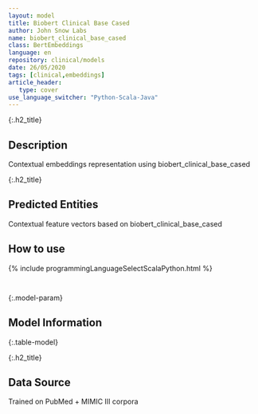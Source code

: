 ```yaml
---
layout: model
title: Biobert Clinical Base Cased
author: John Snow Labs
name: biobert_clinical_base_cased
class: BertEmbeddings
language: en
repository: clinical/models
date: 26/05/2020
tags: [clinical,embeddings]
article_header:
   type: cover
use_language_switcher: "Python-Scala-Java"
---
```


{:.h2_title}
## Description 
Contextual embeddings representation using biobert_clinical_base_cased

 {:.h2_title}
## Predicted Entities
Contextual feature vectors based on biobert_clinical_base_cased 



## How to use 
<div class="tabs-box" markdown="1">

{% include programmingLanguageSelectScalaPython.html %}

```python

```

```scala

```
</div>



{:.model-param}
## Model Information
{:.table-model}





{:.h2_title}
## Data Source
Trained on PubMed + MIMIC III corpora

